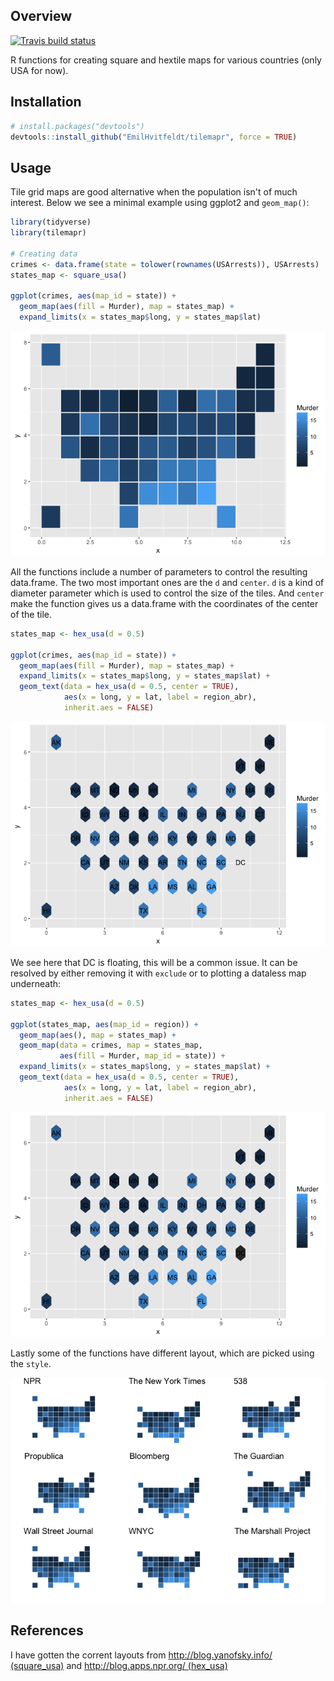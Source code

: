 
<!-- README.md is generated from README.Rmd. Please edit that file -->
Overview
--------

[![Travis build status](https://travis-ci.org/EmilHvitfeldt/tilemapr.svg?branch=master)](https://travis-ci.org/EmilHvitfeldt/tilemapr)

R functions for creating square and hextile maps for various countries (only USA for now).

Installation
------------

``` r
# install.packages("devtools")
devtools::install_github("EmilHvitfeldt/tilemapr", force = TRUE)
```

Usage
-----

Tile grid maps are good alternative when the population isn't of much interest. Below we see a minimal example using ggplot2 and `geom_map()`:

``` r
library(tidyverse)
library(tilemapr)

# Creating data
crimes <- data.frame(state = tolower(rownames(USArrests)), USArrests)
states_map <- square_usa()

ggplot(crimes, aes(map_id = state)) +
  geom_map(aes(fill = Murder), map = states_map) +
  expand_limits(x = states_map$long, y = states_map$lat)
```

![](man/figures/README-unnamed-chunk-4-1.png)

All the functions include a number of parameters to control the resulting data.frame. The two most important ones are the `d` and `center`. `d` is a kind of diameter parameter which is used to control the size of the tiles. And `center` make the function gives us a data.frame with the coordinates of the center of the tile.

``` r
states_map <- hex_usa(d = 0.5)

ggplot(crimes, aes(map_id = state)) +
  geom_map(aes(fill = Murder), map = states_map) +
  expand_limits(x = states_map$long, y = states_map$lat) +
  geom_text(data = hex_usa(d = 0.5, center = TRUE), 
            aes(x = long, y = lat, label = region_abr), 
            inherit.aes = FALSE)
```

![](man/figures/README-unnamed-chunk-5-1.png)

We see here that DC is floating, this will be a common issue. It can be resolved by either removing it with `exclude` or to plotting a dataless map underneath:

``` r
states_map <- hex_usa(d = 0.5)

ggplot(states_map, aes(map_id = region)) +
  geom_map(aes(), map = states_map) +
  geom_map(data = crimes, map = states_map,
           aes(fill = Murder, map_id = state)) +
  expand_limits(x = states_map$long, y = states_map$lat) +
  geom_text(data = hex_usa(d = 0.5, center = TRUE), 
            aes(x = long, y = lat, label = region_abr), 
            inherit.aes = FALSE)
```

![](man/figures/README-unnamed-chunk-6-1.png)

Lastly some of the functions have different layout, which are picked using the `style`.

![](man/figures/README-unnamed-chunk-7-1.png)

References
----------

I have gotten the corrent layouts from [http://blog.yanofsky.info/ (square\_usa)](http://blog.yanofsky.info/post/117635988235/there-appears-to-be-some-disagreement-on-the?tweet=tweet) and [http://blog.apps.npr.org/ (hex\_usa)](http://blog.apps.npr.org/2015/05/11/hex-tile-maps.html)
